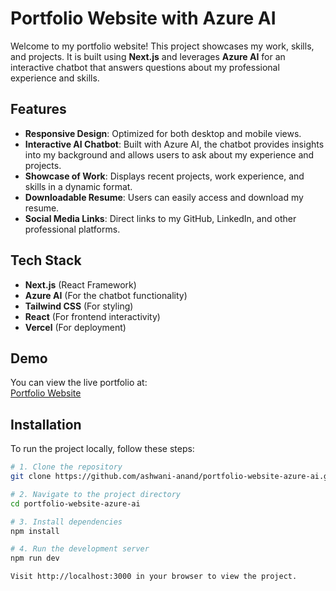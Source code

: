 # Portfolio Website with Azure AI

Welcome to my portfolio website! This project showcases my work, skills, and projects. It is built using **Next.js** and leverages **Azure AI** for an interactive chatbot that answers questions about my professional experience and skills.

## Features

- **Responsive Design**: Optimized for both desktop and mobile views.
- **Interactive AI Chatbot**: Built with Azure AI, the chatbot provides insights into my background and allows users to ask about my experience and projects.
- **Showcase of Work**: Displays recent projects, work experience, and skills in a dynamic format.
- **Downloadable Resume**: Users can easily access and download my resume.
- **Social Media Links**: Direct links to my GitHub, LinkedIn, and other professional platforms.

## Tech Stack

- **Next.js** (React Framework)
- **Azure AI** (For the chatbot functionality)
- **Tailwind CSS** (For styling)
- **React** (For frontend interactivity)
- **Vercel** (For deployment)

## Demo

You can view the live portfolio at:  
[Portfolio Website](https://ashwani-anand.github.io/portfolio-website-azure-ai)

## Installation

To run the project locally, follow these steps:

```bash
# 1. Clone the repository
git clone https://github.com/ashwani-anand/portfolio-website-azure-ai.git

# 2. Navigate to the project directory
cd portfolio-website-azure-ai

# 3. Install dependencies
npm install

# 4. Run the development server
npm run dev

Visit http://localhost:3000 in your browser to view the project.